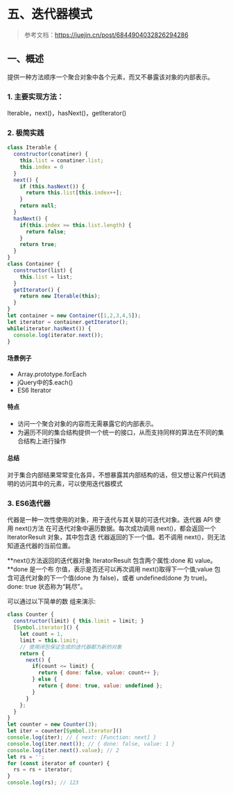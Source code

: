# 五、迭代器模式

> 参考文档：https://juejin.cn/post/6844904032826294286

## 一、概述

提供一种方法顺序一个聚合对象中各个元素，而又不暴露该对象的内部表示。

### 1. 主要实现方法：

Iterable，next()，hasNext()，getIterator()

### 2. 极简实践

```javascript
class Iterable {
  constructor(conatiner) {
    this.list = conatiner.list;
    this.index = 0
  }
  next() {
    if (this.hasNext()) {
      return this.list[this.index++];
    }
    return null;
  }
  hasNext() {
    if(this.index >= this.list.length) {
      return false; 
    }
    return true;
  }
}
class Container {
  constructor(list) {
    this.list = list;
  }
  getIterator() {
    return new Iterable(this);
  }
}
let container = new Container([1,2,3,4,5]);
let iterator = container.getIterator();
while(iterator.hasNext()) {
  console.log(iterator.next());
}
```

#### 场景例子

- Array.prototype.forEach
- jQuery中的$.each()
- ES6 Iterator

#### 特点

- 访问一个聚合对象的内容而无需暴露它的内部表示。
- 为遍历不同的集合结构提供一个统一的接口，从而支持同样的算法在不同的集合结构上进行操作

#### 总结

对于集合内部结果常常变化各异，不想暴露其内部结构的话，但又想让客户代码透明的访问其中的元素，可以使用迭代器模式

### 3. ES6迭代器

代器是一种一次性使用的对象，用于迭代与其关联的可迭代对象。迭代器 API 使用 next()方法 在可迭代对象中遍历数据。每次成功调用 next()，都会返回一个 IteratorResult 对象，其中包含迭 代器返回的下一个值。若不调用 next()，则无法知道迭代器的当前位置。

**next()方法返回的迭代器对象 IteratorResult 包含两个属性:done 和 value。**done 是一个布 尔值，表示是否还可以再次调用 next()取得下一个值;value 包含可迭代对象的下一个值(done 为 false)，或者 undefined(done 为 true)。done: true 状态称为“耗尽”。

可以通过以下简单的数 组来演示:

````javascript
class Counter {
  constructor(limit) { this.limit = limit; }
  [Symbol.iterator]() {
    let count = 1,
    limit = this.limit;
    // 使用闭包保证生成的迭代器都为新的对象
    return {
      next() {
        if(count <= limit) {
          return { done: false, value: count++ };
        } else {
          return { done: true, value: undefined };
        }
      }
    };
  }
}
let counter = new Counter(3);
let iter = counter[Symbol.iterator]()
console.log(iter); // { next: [Function: next] }
console.log(iter.next()); // { done: false, value: 1 }
console.log(iter.next().value); // 2
let rs = '';
for (const iterator of counter) {
  rs = rs + iterator;
}
console.log(rs); // 123
````

